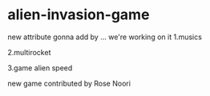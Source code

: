 # alien-invasion-game
new attribute gonna add by     ...
we're working on it
1.musics

2.multirocket

3.game alien speed

new game contributed by Rose Noori
